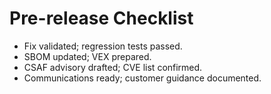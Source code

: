 # Pre-release Checklist

- Fix validated; regression tests passed.
- SBOM updated; VEX prepared.
- CSAF advisory drafted; CVE list confirmed.
- Communications ready; customer guidance documented.
